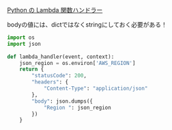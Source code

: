 [Python の Lambda 関数ハンドラー](https://docs.aws.amazon.com/ja_jp/lambda/latest/dg/python-handler.html)


bodyの値には、dictではなくstringにしておく必要がある！
```python
import os
import json
        
def lambda_handler(event, context):
    json_region = os.environ['AWS_REGION']
    return {
        "statusCode": 200,
        "headers": {
            "Content-Type": "application/json"
        },
        "body": json.dumps({
            "Region ": json_region
        })
    }
```